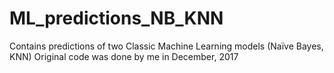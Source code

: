 # ML_predictions_NB_KNN
Contains predictions of two Classic Machine Learning models (Naïve Bayes, KNN)
Original code was done by me in December, 2017
